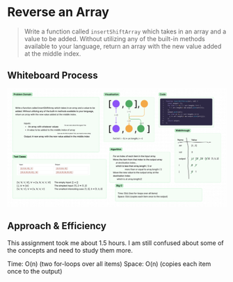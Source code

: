 # Reverse an Array

> Write a function called `insertShiftArray` which takes in an array and a value to be added. Without utilizing any of the built-in methods available to your language, return an array with the new value added at the middle index.

## Whiteboard Process

![whiteboard](array-insert-shift.png)

## Approach & Efficiency

This assignment took me about 1.5 hours. I am still confused about some of the concepts and need to study them more.

Time: O(n) (two for-loops over all items)
Space: O(n) (copies each item once to the output)
